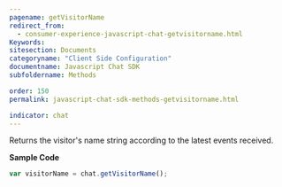 ```yaml
---
pagename: getVisitorName
redirect_from:
  - consumer-experience-javascript-chat-getvisitorname.html
Keywords:
sitesection: Documents
categoryname: "Client Side Configuration"
documentname: Javascript Chat SDK
subfoldername: Methods

order: 150
permalink: javascript-chat-sdk-methods-getvisitorname.html

indicator: chat
---
```


Returns the visitor's name string according to the latest events received.

**Sample Code**

```javascript
var visitorName = chat.getVisitorName();
```
